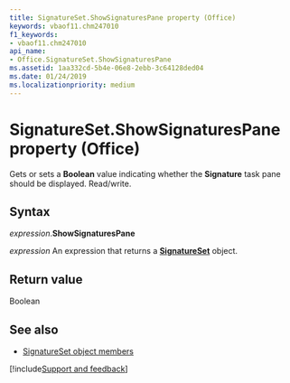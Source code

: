 ```yaml
---
title: SignatureSet.ShowSignaturesPane property (Office)
keywords: vbaof11.chm247010
f1_keywords:
- vbaof11.chm247010
api_name:
- Office.SignatureSet.ShowSignaturesPane
ms.assetid: 1aa332cd-5b4e-06e8-2ebb-3c64128ded04
ms.date: 01/24/2019
ms.localizationpriority: medium
---
```



# SignatureSet.ShowSignaturesPane property (Office)

Gets or sets a **Boolean** value indicating whether the **Signature** task pane should be displayed. Read/write.


## Syntax

_expression_.**ShowSignaturesPane**

_expression_ An expression that returns a **[SignatureSet](Office.SignatureSet.md)** object.


## Return value

Boolean


## See also

- [SignatureSet object members](overview/Library-Reference/signatureset-members-office.md)



[!include[Support and feedback](~/includes/feedback-boilerplate.md)]